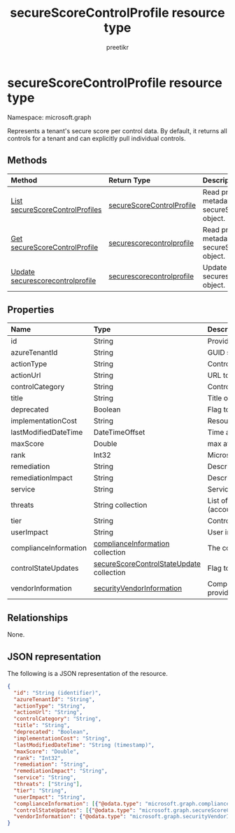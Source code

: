 ﻿---
title: "secureScoreControlProfile resource type"
description: "Represents a tenant's secure score per control data. By default, it returns all controls for a tenant and can explicitly pull individual controls."
localization_priority: Normal
author: preetikr
ms.prod: ""
doc_type: resourcePageType
---

# secureScoreControlProfile resource type

Namespace: microsoft.graph

Represents a tenant's secure score per control data. By default, it returns all controls for a tenant and can explicitly pull individual controls.

## Methods

| Method                                                                                | Return Type                                               | Description                                                          |
| :------------------------------------------------------------------------------------ | :-------------------------------------------------------- | :------------------------------------------------------------------- |
| [List secureScoreControlProfiles](../api/security-list-securescorecontrolprofiles.md) | [secureScoreControlProfile](securescorecontrolprofile.md) | Read properties and metadata of a secureScoreControlProfiles object. |
| [Get secureScoreControlProfile](../api/securescorecontrolprofile-get.md)              | [securescorecontrolprofile](securescorecontrolprofile.md) | Read properties and metadata of a secureScoreControlProfiles object. |
| [Update securescorecontrolprofile](../api/securescorecontrolprofile-update.md)        | [securescorecontrolprofile](securescorecontrolprofile.md) | Update an securescorecontrolprofile object.                          |

## Properties

| Name                  | Type                                                                         | Description                                                                                                                                                                         |
| :-------------------- | :--------------------------------------------------------------------------- | :---------------------------------------------------------------------------------------------------------------------------------------------------------------------------------- |
| id                    | String                                                                       | Provider-generated GUID/unique identifier. Read-only. Required.                                                                                                                     |
| azureTenantId         | String                                                                       | GUID string for tenant ID.                                                                                                                                                          |
| actionType            | String                                                                       | Control action type (Config, Review, Behavior).                                                                                                                                     |
| actionUrl             | String                                                                       | URL to where the control can be actioned.                                                                                                                                           |
| controlCategory       | String                                                                       | Control action category (Identity, Data, Device, Apps, Infrastructure).                                                                                                             |
| title                 | String                                                                       | Title of the control.                                                                                                                                                               |
| deprecated            | Boolean                                                                      | Flag to indicate if a control is depreciated.                                                                                                                                       |
| implementationCost    | String                                                                       | Resource cost of implemmentating control (low, moderate, high).                                                                                                                     |
| lastModifiedDateTime  | DateTimeOffset                                                               | Time at which the control profile entity was last modified. The Timestamp type represents date and time                                                                             |
| maxScore              | Double                                                                       | max attainable score for the control.                                                                                                                                               |
| rank                  | Int32                                                                        | Microsoft's stack ranking of control.                                                                                                                                               |
| remediation           | String                                                                       | Description of what the control will help remediate.                                                                                                                                |
| remediationImpact     | String                                                                       | Description of the impact on users of the remediation.                                                                                                                              |
| service               | String                                                                       | Service that owns the control (Exchange, Sharepoint, Azure AD).                                                                                                                     |
| threats               | String collection                                                            | List of threats the control mitigates (accountBreach,dataDeletion,dataExfiltration,dataSpillage,elevationOfPrivilege,maliciousInsider,passwordCracking,phishingOrWhaling,spoofing). |
| tier                  | String                                                                       | Control tier (Core, Defense in Depth, Advanced.)                                                                                                                                    |
| userImpact            | String                                                                       | User impact of implementing control (low, moderate, high).	                                                                                                                         |
| complianceInformation | [complianceInformation](complianceinformation.md) collection                 | The collection of compliance information associated with secure score control                                                                                                       |
| controlStateUpdates   | [secureScoreControlStateUpdate](securescorecontrolstateupdate.md) collection | Flag to indicate where the tenant has marked a control (ignored, thirdParty, reviewed) (supports [update](../api/securescorecontrolprofile-update.md)).                             |
| vendorInformation     | [securityVendorInformation](securityvendorinformation.md)                    | Complex type containing details about the security product/service vendor, provider, and subprovider (for example, vendor=Microsoft; provider=SecureScore). Required.               |

## Relationships

None.

## JSON representation

The following is a JSON representation of the resource.

<!-- {
  "blockType": "resource",
  "optionalProperties": [

  ],
  "@odata.type": "microsoft.graph.secureScoreControlProfile"
}-->

```json
{
  "id": "String (identifier)",
  "azureTenantId": "String",
  "actionType": "String",
  "actionUrl": "String",
  "controlCategory": "String",
  "title": "String", 
  "deprecated": "Boolean",
  "implementationCost": "String",
  "lastModifiedDateTime": "String (timestamp)",
  "maxScore": "Double",
  "rank": "Int32",
  "remediation": "String",
  "remediationImpact": "String",
  "service": "String",
  "threats": ["String"],
  "tier": "String",
  "userImpact": "String",
  "complianceInformation": [{"@odata.type": "microsoft.graph.complianceInformation"}], 
  "controlStateUpdates": [{"@odata.type": "microsoft.graph.secureScoreControlStateUpdate"}],
  "vendorInformation": {"@odata.type": "microsoft.graph.securityVendorInformation"},
}

```

<!-- uuid: 8fcb5dbc-d5aa-4681-8e31-b001d5168d79
2015-10-25 14:57:30 UTC -->

<!-- {
  "type": "#page.annotation",
  "description": "secureScoreControlProfiles resource",
  "keywords": "",
  "section": "documentation",
  "tocPath": ""
}-->

